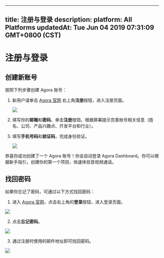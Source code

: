 
---
title: 注册与登录
description: 
platform: All Platforms
updatedAt: Tue Jun 04 2019 07:31:09 GMT+0800 (CST)
---
# 注册与登录
## 创建新账号
按照下列步骤创建 Agora 账号：

1. 新用户请单击 [Agora 官网](http://www.agora.io/cn/) 右上角**注册**按钮，进入注册页面。

	![](https://web-cdn.agora.io/docs-files/1552447285967)

2. 填写你的**邮箱**和**密码**，单击**注册**按钮。根据屏幕提示完善账号相关信息（姓名、公司、产品兴趣点、开发平台和行业）。

3. 填写**手机号码**和**验证码**，完成身份验证。

	![](https://web-cdn.agora.io/docs-files/1552447522206)

恭喜你成功创建了一个 Agora 账号！你会自动登录 Agora Dashboard。你可以根据新手指引，创建你的第一个项目，快速体验音视频通话。

## 找回密码

如果你忘记了密码，可通过以下方式找回密码：

1. 进入 [Agora 官网](http://www.agora.io/cn/)，点击右上角的**登录**按钮，进入登录页面。

![](https://web-cdn.agora.io/docs-files/1552447662883)

2. 点击**忘记密码**。

![](https://web-cdn.agora.io/docs-files/1552447886350)

3. 通过注册时使用的邮件地址即可找回密码。

![](https://web-cdn.agora.io/docs-files/1552447966404)
